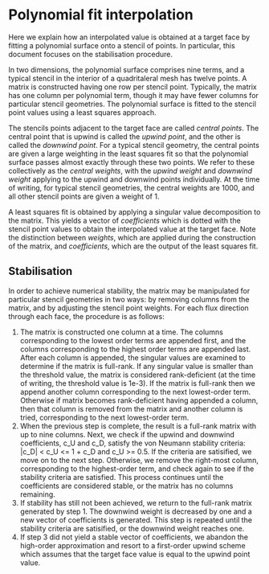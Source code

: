 Polynomial fit interpolation
============================

Here we explain how an interpolated value is obtained at a target face by fitting a polynomial surface onto a stencil of points.  In particular, this document focuses on the stabilisation procedure.

In two dimensions, the polynomial surface comprises nine terms, and a typical stencil in the interior of a quadritaleral mesh has twelve points.  A matrix is constructed having one row per stencil point.  Typically, the matrix has one column per polynomial term, though it may have fewer columns for particular stencil geometries.  The polynomial surface is fitted to the stencil point values using a least squares approach.

The stencils points adjacent to the target face are called *central points*.  The central point that is upwind is called the *upwind point*, and the other is called the *downwind point*.  For a typical stencil geometry, the central points are given a large weighting in the least squares fit so that the polynomial surface passes almost exactly through these two points.  We refer to these collectively as the *central weights*, with the *upwind weight* and *downwind weight* applying to the upwind and downwind points individually.  At the time of writing, for typical stencil geometries, the central weights are 1000, and all other stencil points are given a weight of 1.

A least squares fit is obtained by applying a singular value decomposition to the matrix.  This yields a vector of *coefficients* which is dotted with the stencil point values to obtain the interpolated value at the target face.  Note the distinction between *weights*, which are applied during the construction of the matrix, and *coefficients*, which are the output of the least squares fit.

Stabilisation
-------------

In order to achieve numerical stability, the matrix may be manipulated for particular stencil geometries in two ways: by removing columns from the matrix, and by adjusting the stencil point weights.  For each flux direction through each face, the procedure is as follows:

1. The matrix is constructed one column at a time.  The columns corresponding to the lowest order terms are appended first, and the columns corresponding to the highest order terms are appended last.  After each column is appended, the singular values are examined to determine if the matrix is full-rank.  If any singular value is smaller than the threshold value, the matrix is considered rank-deficient (at the time of writing, the threshold value is 1e-3).  If the matrix is full-rank then we append another column corresponding to the next lowest-order term.  Otherwise if matrix becomes rank-deficient having appended a column, then that column is removed from the matrix and another column is tried, corresponding to the next lowest-order term.
2. When the previous step is complete, the result is a full-rank matrix with up to nine columns.  Next, we check if the upwind and downwind coefficients, c\_U and c\_D, satisfy the von Neumann stability criteria: |c_D| < c_U <= 1 + c\_D and c_U >= 0.5.  If the criteria are satisified, we move on to the next step.  Otherwise, we remove the right-most column, corresponding to the highest-order term, and check again to see if the stability criteria are satisfied.  This process continues until the coefficients are considered stable, or the matrix has no columns remaining.
3. If stability has still not been achieved, we return to the full-rank matrix generated by step 1.  The downwind weight is decreased by one and a new vector of coefficients is generated.  This step is repeated until the stability criteria are satisified, or the downwind weight reaches one.
4. If step 3 did not yield a stable vector of coefficients, we abandon the high-order approximation and resort to a first-order upwind scheme which assumes that the target face value is equal to the upwind point value.

